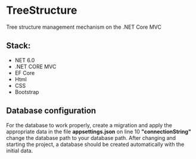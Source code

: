 # TreeStructure
Tree structure management mechanism on the .NET Core MVC

## Stack:
- NET 6.0
- .NET CORE MVC
- EF Core
- Html
- CSS
- Bootstrap

## Database configuration
For the database to work properly, create a migration and apply the appropriate data in the file <b>appsettings.json</b> on line 10 <b>"connectionString"</b> change the database path to your database path.
After changing and starting the project, a database should be created automatically with the initial data.

